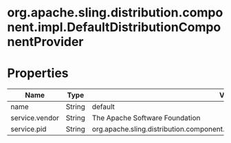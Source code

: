 # org.apache.sling.distribution.component.impl.DefaultDistributionComponentProvider

# Properties

| Name | Type | Value |
| ---- | ---- | ----- |
| name | String | default |
| service.vendor | String | The Apache Software Foundation |
| service.pid | String | org.apache.sling.distribution.component.impl.DefaultDistributionComponentProvider |
